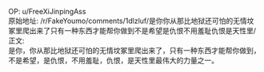 
OP: u/FreeXiJinpingAss  
原始地址: /r/FakeYoumo/comments/1dlzluf/是你你从那比地狱还可怕的无情坟冢里爬出来了只有一种东西才能帮你做到不是希望是仇恨不用羞耻仇恨是天性里/  
正文:  
是你，你从那比地狱还可怕的无情坟冢里爬出来了，只有一种东西才能帮你做到，不是希望，是仇恨，不用羞耻，仇恨，是天性里最伟大的力量之一。    

